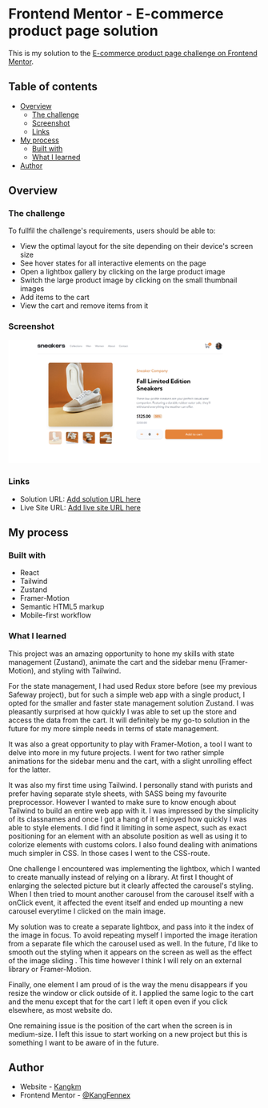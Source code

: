 # Frontend Mentor - E-commerce product page solution

This is my solution to the [E-commerce product page challenge on Frontend Mentor](https://www.frontendmentor.io/challenges/ecommerce-product-page-UPsZ9MJp6).

## Table of contents

- [Overview](#overview)
  - [The challenge](#the-challenge)
  - [Screenshot](#screenshot)
  - [Links](#links)
- [My process](#my-process)
  - [Built with](#built-with)
  - [What I learned](#what-i-learned)
- [Author](#author)

## Overview

### The challenge

To fullfil the challenge's requirements, users should be able to:

- View the optimal layout for the site depending on their device's screen size
- See hover states for all interactive elements on the page
- Open a lightbox gallery by clicking on the large product image
- Switch the large product image by clicking on the small thumbnail images
- Add items to the cart
- View the cart and remove items from it

### Screenshot

![](./screenshot.png)

### Links

- Solution URL: [Add solution URL here](https://your-solution-url.com)
- Live Site URL: [Add live site URL here](https://your-live-site-url.com)

## My process

### Built with

- React
- Tailwind
- Zustand
- Framer-Motion
- Semantic HTML5 markup
- Mobile-first workflow

### What I learned

This project was an amazing opportunity to hone my skills with state management (Zustand), animate the cart and the sidebar menu (Framer-Motion), and styling with Tailwind.

For the state management, I had used Redux store before (see my previous Safeway project), but for such a simple web app with a single product, I opted for the smaller and faster state management solution Zustand. I was pleasantly surprised at how quickly I was able to set up the store and access the data from the cart. It will definitely be my go-to solution in the future for my more simple needs in terms of state management. 

It was also a great opportunity to play with Framer-Motion, a tool I want to delve into more in my future projects. I went for two rather simple animations for the sidebar menu and the cart, with a slight unrolling effect for the latter.

It was also my first time using Tailwind. I personally stand with purists and prefer having separate style sheets, with SASS being my favourite preprocessor. However I wanted to make sure to know enough about Tailwind to build an entire web app with it. I was impressed by the simplicity of its classnames and once I got a hang of it I enjoyed how quickly I was able to style elements. I did find it limiting in some aspect, such as exact positioning for an element with an absolute position as well as using it to colorize elements with customs colors. I also found dealing with animations much simpler in CSS. In those cases I went to the CSS-route.

One challenge I encountered was implementing the lightbox, which I wanted to create manually instead of relying on a library. At first I thought of enlarging the selected picture but it clearly affected the carousel's styling. When I then tried to mount another carousel from the carousel itself with a onClick event, it affected the event itself and ended up mounting a new carousel everytime I clicked on the main image.

My solution was to create a separate lightbox, and pass into it the index of the image in focus. To avoid repeating myself I imported the image iteration from a separate file which the carousel used as well. In the future, I'd like to smooth out the styling when it appears on the screen as well as the effect of the image sliding . This time however I think I will rely on an external library or Framer-Motion.

Finally, one element I am proud of is the way the menu disappears if you resize the window or click outside of it. I applied the same logic to the cart and the menu except that for the cart I left it open even if you click elsewhere, as most website do.

One remaining issue is the position of the cart when the screen is in medium-size. I left this issue to start working on a new project but this is something I want to be aware of in the future.

## Author

- Website - [Kangkm](https://github.com/KangFennex)
- Frontend Mentor - [@KangFennex](https://www.frontendmentor.io/profile/KangFennex)
